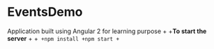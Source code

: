 # EventsDemo
Application built using Angular 2 for learning purpose
+
+**To start the server**
 +
 +```
 +npm install
 +npm start
 +```